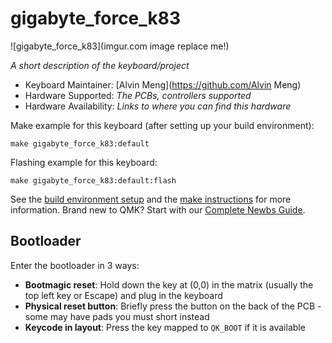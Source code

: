 # gigabyte_force_k83

![gigabyte_force_k83](imgur.com image replace me!)

*A short description of the keyboard/project*

* Keyboard Maintainer: [Alvin Meng](https://github.com/Alvin Meng)
* Hardware Supported: *The PCBs, controllers supported*
* Hardware Availability: *Links to where you can find this hardware*

Make example for this keyboard (after setting up your build environment):

    make gigabyte_force_k83:default

Flashing example for this keyboard:

    make gigabyte_force_k83:default:flash

See the [build environment setup](https://docs.qmk.fm/#/getting_started_build_tools) and the [make instructions](https://docs.qmk.fm/#/getting_started_make_guide) for more information. Brand new to QMK? Start with our [Complete Newbs Guide](https://docs.qmk.fm/#/newbs).

## Bootloader

Enter the bootloader in 3 ways:

* **Bootmagic reset**: Hold down the key at (0,0) in the matrix (usually the top left key or Escape) and plug in the keyboard
* **Physical reset button**: Briefly press the button on the back of the PCB - some may have pads you must short instead
* **Keycode in layout**: Press the key mapped to `QK_BOOT` if it is available
